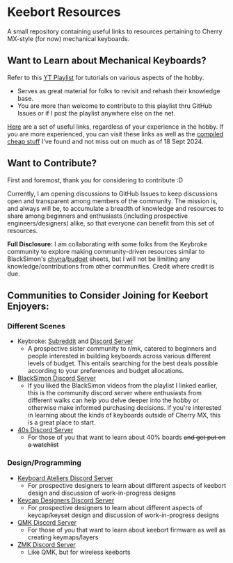 # Keebort Resources

A small repository containing useful links to resources pertaining to Cherry MX-style (for now) mechanical keyboards.

## Want to Learn about Mechanical Keyboards?

Refer to this [YT Playlist](https://youtube.com/playlist?list=PLx8AJyqd8OBSjQh1ZHVFlEe6FgRSnn_T9&si=dc55ps5Kq5aa2R7B) for tutorials on various aspects of the hobby.

- Serves as great material for folks to revisit and rehash their knowledge base.
- You are more than welcome to contribute to this playlist thru GitHub Issues or if I post the playlist anywhere else on the net.

[Here](/useful-links.md) are a set of useful links, regardless of your experience in the hobby. If you are more experienced, you can visit these links as well as the [compiled cheap stuff](/cheap-stuff.md) I've found and not miss out on much as of 18 Sept 2024.

## Want to Contribute?

First and foremost, thank you for considering to contribute :D

Currently, I am opening discussions to GitHub Issues to keep discussions open and transparent among members of the community. The mission is, and always will be, to accumulate a breadth of knowledge and resources to share among beginners and enthusiasts (including prospective engineers/designers) alike, so that everyone can benefit from this set of resources.

**Full Disclosure:** I am collaborating with some folks from the Keybroke community to explore making community-driven resources similar to BlackSimon's [chyna](https://docs.google.com/document/d/1bcJk5qE1jgwdBjeXSPYOETXIrJMdZbO3QTsZoRxrO0E)/[budget](https://blacksimon.tv/budget) sheets, but I will not be limiting any knowledge/contributions from other communities. Credit where credit is due.

## Communities to Consider Joining for Keebort Enjoyers:

### Different Scenes

- Keybroke: [Subreddit](https://www.reddit.com/r/KeyBroke/) and [Discord Server](https://discord.gg/EgMsPG85Ke)
  - A prospective sister community to r/mk, catered to beginners and people interested in building keyboards across various different levels of budget. This entails searching for the best deals possible according to your preferences and budget allocations.
- [BlackSimon Discord Server](http://blacksimon.tv/discord)
  - If you liked the BlackSimon videos from the playlist I linked earlier, this is the community discord server where enthusiasts from different walks can help you delve deeper into the hobby or otherwise make informed purchasing decisions. If you're interested in learning about the kinds of keyboards outside of Cherry MX, this is a great place to start.
- [40s Discord Server](https://discord.gg/40percent)
  - For those of you that want to learn about 40% boards ~~and get put on a watchlist~~

### Design/Programming

- [Keyboard Ateliers Discord Server](https://discord.gg/b7vwhHS)
  - For prospective designers to learn about different aspects of keebort design and discussion of work-in-progress designs
- [Keycap Designers Discord Server](https://discord.gg/FmtA3KsfDG)
  - For prospective designers to learn about different aspects of keycap/keyset design and discussion of work-in-progress designs
- [QMK Discord Server](https://discord.gg/qmk)
  - For those of you that want to learn about keebort firmware as well as creating keymaps/layers
- [ZMK Discord Server](https://zmk.dev/community/discord/invite)
  - Like QMK, but for wireless keeborts
